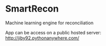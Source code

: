 # SmartRecon
Machine learning engine for reconciliation

App can be access on a public hosted server: http://jiby92.pythonanywhere.com/ 